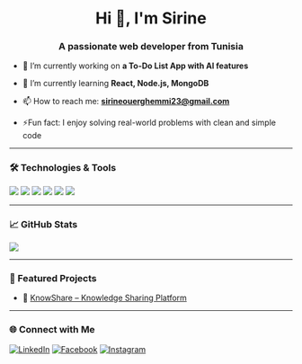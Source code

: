 <h1 align="center">Hi 👋, I'm Sirine</h1>
<h3 align="center">A passionate web developer from Tunisia</h3>

- 🔭 I’m currently working on **a To-Do List App with AI features**

- 🌱 I’m currently learning **React, Node.js, MongoDB**

- 📫 How to reach me: **sirineouerghemmi23@gmail.com**

- ⚡Fun fact: I enjoy solving real-world problems with clean and simple code

---

### 🛠️ Technologies & Tools
<p>
  <img src="https://img.shields.io/badge/HTML5-E34F26?style=flat&logo=html5&logoColor=white"/>
  <img src="https://img.shields.io/badge/CSS3-1572B6?style=flat&logo=css3&logoColor=white"/>
  <img src="https://img.shields.io/badge/JavaScript-F7DF1E?style=flat&logo=javascript&logoColor=black"/>
  <img src="https://img.shields.io/badge/React-61DAFB?style=flat&logo=react&logoColor=black"/>
  <img src="https://img.shields.io/badge/Node.js-339933?style=flat&logo=nodedotjs&logoColor=white"/>
  <img src="https://img.shields.io/badge/MongoDB-47A248?style=flat&logo=mongodb&logoColor=white"/>
</p>

---

### 📈 GitHub Stats
<p>
  <img src="https://github-readme-stats.vercel.app/api?username=sirine-dev&show_icons=true&theme=tokyonight" />
</p>

---

### 📌 Featured Projects
- 🔗 [KnowShare – Knowledge Sharing Platform](https://github.com/Sirineouerghemmi/knowshare)

---

### 🌐 Connect with Me
[![LinkedIn](https://img.shields.io/badge/LinkedIn-blue?logo=linkedin&style=flat)](https://linkedin.com/in/sirine-ouerghemmi)
[![Facebook](https://img.shields.io/badge/facebook-blue?logo=facebook&style=flat)](https://facebook.com/syrine.ouerghemmi)
[![Instagram](https://img.shields.io/badge/instagram-blue?logo=instagram&style=flat)](https://instagram.com/syrine.ouerghemmi)
